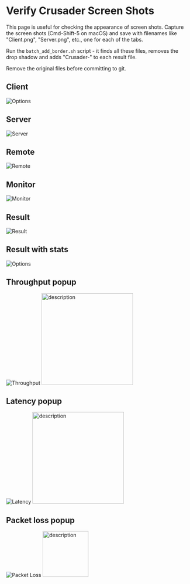 # Verify Crusader Screen Shots

This page is useful for checking the appearance of screen shots.
Capture the screen shots (Cmd-Shift-5 on macOS) and save with filenames
like "Client.png", "Server.png", etc., one for each of the tabs.

Run the `batch_add_border.sh` script - it finds all these files,
removes the drop shadow and adds "Crusader-" to each result file.

Remove the original files before committing to git.

## Client
![Options](./Crusader-Client.png)

## Server
![Server](./Crusader-Server.png)

## Remote
![Remote](./Crusader-Remote.png)

## Monitor
![Monitor](./Crusader-Monitor.png)

## Result
![Result](./Crusader-Result.png)

## Result with stats
![Options](./Crusader-Result-with-stats.png)

## Throughput popup
![Throughput](./Crusader-Throughput.png)
<img src="./Crusader-Throughput.png" alt="description" width="250" />

## Latency popup
![Latency](./Crusader-Latency.png)
<img src="./Crusader-Latency.png" alt="description" width="250" />

## Packet loss popup
![Packet Loss](./Crusader-Loss.png)
<img src="./Crusader-Loss.png" alt="description" width="125" />
